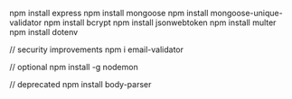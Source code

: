 npm install express
npm install mongoose
npm install mongoose-unique-validator
npm install bcrypt
npm install jsonwebtoken
npm install multer
npm install dotenv

// security improvements
npm i email-validator

// optional
npm install -g nodemon

// deprecated
npm install body-parser
